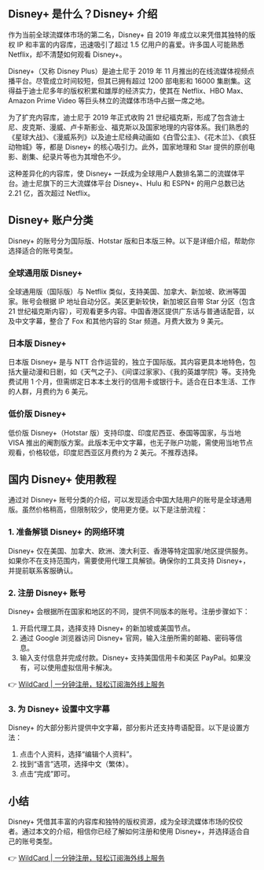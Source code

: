 ## Disney+ 是什么？Disney+ 介绍

作为当前全球流媒体市场的第二名，Disney+ 自 2019 年成立以来凭借其独特的版权 IP 和丰富的内容库，迅速吸引了超过 1.5 亿用户的喜爱。许多国人可能熟悉 Netflix，却不清楚如何观看 Disney+。

Disney+（又称 Disney Plus）是迪士尼于 2019 年 11 月推出的在线流媒体视频点播平台。尽管成立时间较短，但其已拥有超过 1200 部电影和 16000 集剧集。这得益于迪士尼多年的版权积累和雄厚的经济实力，使其在 Netflix、HBO Max、Amazon Prime Video 等巨头林立的流媒体市场中占据一席之地。

为了扩充内容库，迪士尼于 2019 年正式收购 21 世纪福克斯，形成了包含迪士尼、皮克斯、漫威、卢卡斯影业、福克斯以及国家地理的内容体系。我们熟悉的《星球大战》、《漫威系列》以及迪士尼经典动画如《白雪公主》、《花木兰》、《疯狂动物城》等，都是 Disney+ 的核心吸引力。此外，国家地理和 Star 提供的原创电影、剧集、纪录片等也为其增色不少。

这种差异化的内容库，使 Disney+ 一跃成为全球用户人数排名第二的流媒体平台。迪士尼旗下的三大流媒体平台 Disney+、Hulu 和 ESPN+ 的用户总数已达 2.21 亿，首次超过 Netflix。

## Disney+ 账户分类

Disney+ 的账号分为国际版、Hotstar 版和日本版三种。以下是详细介绍，帮助你选择适合的账号类型。

### 全球通用版 Disney+

全球通用版（国际版）与 Netflix 类似，支持美国、加拿大、新加坡、欧洲等国家。账号会根据 IP 地址自动分区。美区更新较快，新加坡区自带 Star 分区（包含 21 世纪福克斯内容），可观看更多内容。中国香港区提供广东话与普通话配音，以及中文字幕，整合了 Fox 和其他内容的 Star 频道。月费大致为 9 美元。

### 日本版 Disney+

日本版 Disney+ 是与 NTT 合作运营的，独立于国际版。其内容更具本地特色，包括大量动漫和日剧，如《天气之子》、《间谍过家家》、《我的英雄学院》等。支持免费试用 1 个月，但需绑定日本本土发行的信用卡或银行卡。适合在日本生活、工作的人群，月费约为 6 美元。

### 低价版 Disney+

低价版 Disney+（Hotstar 版）支持印度、印度尼西亚、泰国等国家，与当地 VISA 推出的阉割版方案。此版本无中文字幕，也无子账户功能，需使用当地节点观看，价格较低，印度尼西亚区月费约为 2 美元。不推荐选择。

## 国内 Disney+ 使用教程

通过对 Disney+ 账号分类的介绍，可以发现适合中国大陆用户的账号是全球通用版。虽然价格稍高，但限制较少，使用更方便。以下是注册流程：

### 1. 准备解锁 Disney+ 的网络环境

Disney+ 仅在美国、加拿大、欧洲、澳大利亚、香港等特定国家/地区提供服务。如果你不在支持范围内，需要使用代理工具解锁。确保你的工具支持 Disney+，并提前联系客服确认。

### 2. 注册 Disney+ 账号

Disney+ 会根据所在国家和地区的不同，提供不同版本的账号。注册步骤如下：

1. 开启代理工具，选择支持 Disney+ 的新加坡或美国节点。
2. 通过 Google 浏览器访问 Disney+ 官网，输入注册所需的邮箱、密码等信息。
3. 输入支付信息并完成付款。Disney+ 支持美国信用卡和美区 PayPal。如果没有，可以使用虚拟信用卡解决。

👉 [WildCard | 一分钟注册，轻松订阅海外线上服务](https://bit.ly/bewildcard)

### 3. 为 Disney+ 设置中文字幕

Disney+ 的大部分影片提供中文字幕，部分影片还支持粤语配音。以下是设置方法：

1. 点击个人资料，选择“编辑个人资料”。
2. 找到“语言”选项，选择中文（繁体）。
3. 点击“完成”即可。

## 小结

Disney+ 凭借其丰富的内容库和独特的版权资源，成为全球流媒体市场的佼佼者。通过本文的介绍，相信你已经了解如何注册和使用 Disney+，并选择适合自己的账号类型。

👉 [WildCard | 一分钟注册，轻松订阅海外线上服务](https://bit.ly/bewildcard)